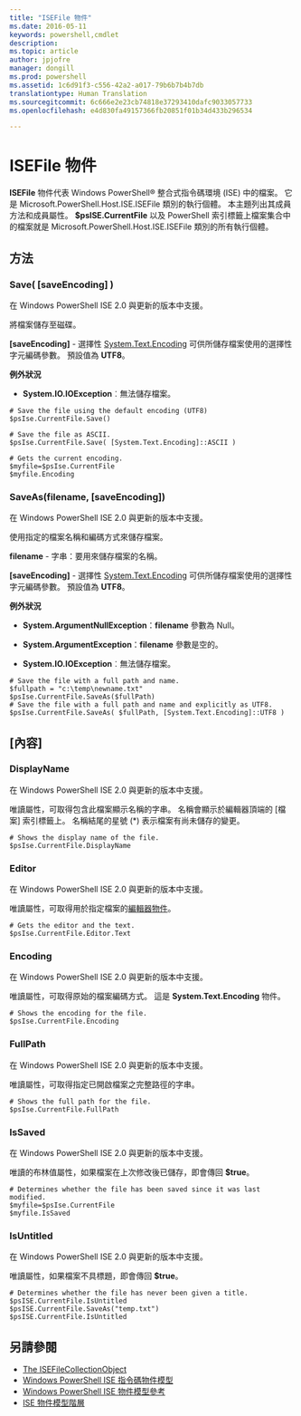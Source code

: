 ```yaml
---
title: "ISEFile 物件"
ms.date: 2016-05-11
keywords: powershell,cmdlet
description: 
ms.topic: article
author: jpjofre
manager: dongill
ms.prod: powershell
ms.assetid: 1c6d91f3-c556-42a2-a017-79b6b7b4b7db
translationtype: Human Translation
ms.sourcegitcommit: 6c666e2e23cb74818e37293410dafc9033057733
ms.openlocfilehash: e4d830fa49157366fb20851f01b34d433b296534

---
```


# <a name="the-isefile-object"></a>ISEFile 物件
  **ISEFile** 物件代表 Windows PowerShell® 整合式指令碼環境 (ISE) 中的檔案。 它是 Microsoft.PowerShell.Host.ISE.ISEFile 類別的執行個體。 本主題列出其成員方法和成員屬性。 **$psISE.CurrentFile** 以及 PowerShell 索引標籤上檔案集合中的檔案就是 Microsoft.PowerShell.Host.ISE.ISEFile 類別的所有執行個體。

## <a name="methods"></a>方法

###  <a name="a-namesave-overridea-save-saveencoding-"></a><a name="save-override"></a> Save\( \[saveEncoding\] \)
  在 Windows PowerShell ISE 2.0 與更新的版本中支援。 

 將檔案儲存至磁碟。

 **\[saveEncoding\]** - 選擇性 [System.Text.Encoding](http://msdn.microsoft.com/library/system.text.encoding.aspx)
 可供所儲存檔案使用的選擇性字元編碼參數。 預設值為 **UTF8**。

 **例外狀況**
 -   **System.IO.IOException**︰無法儲存檔案。

```
# Save the file using the default encoding (UTF8)
$psIse.CurrentFile.Save()

# Save the file as ASCII.
$psIse.CurrentFile.Save( [System.Text.Encoding]::ASCII )

# Gets the current encoding.
$myfile=$psIse.CurrentFile
$myfile.Encoding

```

###  <a name="a-namesaveasa-saveasfilename-saveencoding"></a><a name="saveas"></a> SaveAs\(filename, \[saveEncoding\]\)
  在 Windows PowerShell ISE 2.0 與更新的版本中支援。 

 使用指定的檔案名稱和編碼方式來儲存檔案。

 **filename** - 字串：要用來儲存檔案的名稱。

 **\[saveEncoding\]** - 選擇性 [System.Text.Encoding](http://msdn.microsoft.com/library/system.text.encoding.aspx)
 可供所儲存檔案使用的選擇性字元編碼參數。 預設值為 **UTF8**。

 **例外狀況**
 -   **System.ArgumentNullException**：**filename** 參數為 Null。

-   **System.ArgumentException**：**filename** 參數是空的。

-   **System.IO.IOException**︰無法儲存檔案。

```
# Save the file with a full path and name. 
$fullpath = "c:\temp\newname.txt"
$psIse.CurrentFile.SaveAs($fullPath) 
# Save the file with a full path and name and explicitly as UTF8. 
$psIse.CurrentFile.SaveAs( $fullPath, [System.Text.Encoding]::UTF8 )

```

## <a name="properties"></a>[內容]

###  <a name="a-namedisplaynamea-displayname"></a><a name="Displayname"></a> DisplayName
  在 Windows PowerShell ISE 2.0 與更新的版本中支援。 

 唯讀屬性，可取得包含此檔案顯示名稱的字串。 名稱會顯示於編輯器頂端的 [檔案] 索引標籤上。 名稱結尾的星號 \(\*\) 表示檔案有尚未儲存的變更。

```
# Shows the display name of the file.
$psIse.CurrentFile.DisplayName

```

###  <a name="a-nameeditora-editor"></a><a name="Editor"></a> Editor
  在 Windows PowerShell ISE 2.0 與更新的版本中支援。 

 唯讀屬性，可取得用於指定檔案的[編輯器物件](The-ISEEditor-Object.md)。

```
# Gets the editor and the text.
$psIse.CurrentFile.Editor.Text

```

###  <a name="a-nameencodinga-encoding"></a><a name="Encoding"></a> Encoding
  在 Windows PowerShell ISE 2.0 與更新的版本中支援。 

 唯讀屬性，可取得原始的檔案編碼方式。 這是 **System.Text.Encoding** 物件。

```
# Shows the encoding for the file. 
$psIse.CurrentFile.Encoding

```

###  <a name="a-namefullpatha-fullpath"></a><a name="FullPath"></a> FullPath
  在 Windows PowerShell ISE 2.0 與更新的版本中支援。 

 唯讀屬性，可取得指定已開啟檔案之完整路徑的字串。

```
# Shows the full path for the file. 
$psIse.CurrentFile.FullPath

```

###  <a name="a-nameissaveda-issaved"></a><a name="IsSaved"></a> IsSaved
  在 Windows PowerShell ISE 2.0 與更新的版本中支援。 

 唯讀的布林值屬性，如果檔案在上次修改後已儲存，即會傳回 **$true**。

```
# Determines whether the file has been saved since it was last modified.
$myfile=$psIse.CurrentFile
$myfile.IsSaved

```

###  <a name="a-nameisuntitleda-isuntitled"></a><a name="IsUntitled"></a> IsUntitled
  在 Windows PowerShell ISE 2.0 與更新的版本中支援。 

 唯讀屬性，如果檔案不具標題，即會傳回 **$true**。

```
# Determines whether the file has never been given a title.
$psISE.CurrentFile.IsUntitled
$psISE.CurrentFile.SaveAs("temp.txt")
$psISE.CurrentFile.IsUntitled

```

## <a name="see-also"></a>另請參閱
- [The ISEFileCollectionObject](The-ISEFileCollection-Object.md) 
- [Windows PowerShell ISE 指令碼物件模型](The-Windows-PowerShell-ISE-Scripting-Object-Model.md) 
- [Windows PowerShell ISE 物件模型參考](Windows-PowerShell-ISE-Object-Model-Reference.md) 
- [ISE 物件模型階層](The-ISE-Object-Model-Hierarchy.md)

  



<!--HONumber=Nov16_HO3-->


